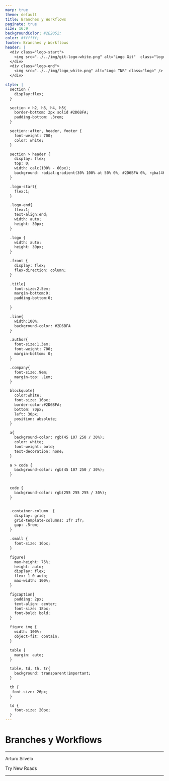 ```yaml
---
marp: true
theme: default
title: Branches y Workflows
paginate: true
size: 16:9
backgroundColor: #2E2052;
color: #ffffff;
footer: Branches y Workflows
header: |
  <div class="logo-start">
    <img src="../../img/git-logo-white.png" alt="Logo Git"  class="logo"/>
  </div>
  <div class="logo-end">
    <img src="../../img/logo_white.png" alt="Logo TNR" class="logo" />
  </div>

style: |
  section {
    display:flex;
  }

  section > h2, h3, h4, h5{
    border-bottom: 2px solid #2D6BFA;
    padding-bottom: .3rem;
  }

  section::after, header, footer {
    font-weight: 700;
    color: white;
  }

  section > header {
    display: flex;
    top: 0;
    width: calc(100% - 60px);
    background: radial-gradient(30% 100% at 50% 0%, #2D6BFA 0%, rgba(46, 32, 82, 0.00) 100%);
  }

  .logo-start{
    flex:1;
  }

  .logo-end{
    flex:1;
    text-align:end;
    width: auto;
    height: 30px;
  }

  .logo {
    width: auto;
    height: 30px;
  }

  .front {
    display: flex;
    flex-direction: column;
  }

  .title{
    font-size:2.5em;
    margin-bottom:0;
    padding-bottom:0;
    
  }

  .line{
    width:100%;
    background-color: #2D6BFA
  }

  .author{
    font-size:1.3em;
    font-weight: 700;
    margin-bottom: 0;
  }

  .company{
    font-size:.9em;
    margin-top: .1em;
  }

  blockquote{
    color:white;
    font-size: 16px;
    border-color:#2D6BFA;
    bottom: 70px;
    left: 30px;
    position: absolute;
  }

  a{
    background-color: rgb(45 107 250 / 30%);
    color: white;
    font-weight: bold;
    text-decoration: none;
  }

  a > code {
    background-color: rgb(45 107 250 / 30%);
  }


  code {
    background-color: rgb(255 255 255 / 30%);
  }


  .container-column  {
    display: grid;
    grid-template-columns: 1fr 1fr;
    gap: .5rem;
  }

  .small {
    font-size: 16px;
  }

  figure{
    max-height: 75%;
    height: auto;
    display: flex;
    flex: 1 0 auto;
    max-width: 100%;
  }

  figcaption{
    padding: 2px;
    text-align: center;
    font-size: 18px;
    font-bold: bold;
  }

  figure img {
    width: 100%;
    object-fit: contain;
  }

  table {
    margin: auto;
  }

  table, td, th, tr{
    background: transparent!important;
  }

  th {
   font-size: 26px;
  }

  td {
    font-size: 20px;
  }
---
```


  <!-- _paginate: skip -->

  <div class="front">
    <h1 class="title"> Branches y Workflows </h1>
    <hr class="line"/>
    <p class="author">Arturo Silvelo</p>
    <p class="company">Try New Roads</p>
  </div>

---
